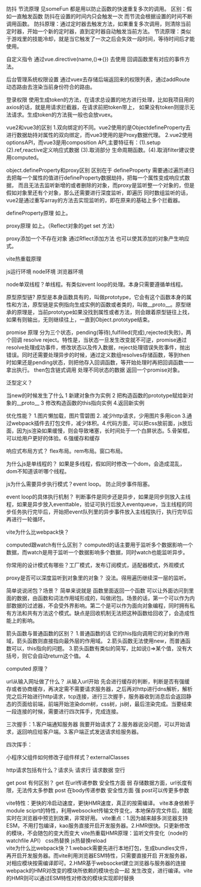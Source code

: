防抖 节流原理
见someFun
都是用以防止函数的快速重复多次的调用。
区别：假如一直触发函数 防抖在设置的时间内只会触发一次   而节流会根据设置的时间不断调用函数。
防抖原理：通过定时器去触发方法，如果重复多次调用，则清除当前定时器，开始一个新的定时器，直到定时器自动触发当前方法。
节流原理：类似于游戏里的技能冷却，就是当它触发了一次之后会失效一段时间，等待时间后才能使用。

自定义指令
通过vue.directive(name,()=>{}) 去使用 回调函数里有对应的事件方法。

后台管理系统权限设置
通过vuex去存储后端返回来的权限列表，通过addRoute动态路由去渲染当前身份符合的路由。

登录权限
使用生成token的方法，在请求总设置的地方进行处理，比如我项目用的axios的话，就是用请求拦截器，在请求前把token带上，
如果没有token则提示无法请求。生成token的方法我一般也会放vuex。

vue2和vue3的区别
1.双向绑定的不同。vue2使用的是ObjectdefineProperty去进行数据劫持对属性的双向绑定，而vue3使用的是Proxy数据代理。
2.vue2使用optionsAPI，而vue3是用composition API,主要特征有：(1).setup (2).ref,reactive定义响应式数据 (3).取消部分
生命周期函数。(4).取消filter建议使用computed。


object.defineProperty和proxy区别
区别在于 defineProperty 需要通过遍历递归去把每一个属性的值进行defineProperty数据劫持，把每一个属性变成响应式数据，
而且无法去监听新增的或者删除的对象，而proxy是监听整一个对象的，但是假如对象里还有个对象，那么还需要进行深度监听，即遍历
同时数组监听的话，vue2是通过重写array的方法去实现监听的，即在原来的基础上多个拦截器。

defineProperty原理
如上。

proxy原理 
如上。（Reflect对象的get set 方法）

proxy添加一个不存在对象
通过Rflect添加方法 也可以使其添加的对象产生响应式。

vite热重载原理


js运行环境
node环境  浏览器环境

node单双线程？单线程。有类似event loop的处理。本身只需要遵循单线程。

原型原型链?
原型是本身函数具有的，叫做prototype，它会有这个函数本身的属性和方法，原型链是实例指向生成实例的函数或者类的，叫做__proto__。原型继承的原理是，当前prototype如果没找到属性或者方法，则会跟着原型链往上找，如果有则输出，无则继续往上，一直到Object.prototype结束。


promise 原理
分为三个状态，pending(等待),fulfilled(完成),rejected(失败)，两个回调 resolve reject。特性是，当状态一旦发生改变就不可逆，promise通过resolve处理成功事件，修改状态以及传入数据，reject处理错误失败事件，抛出错误。同时还需要处理异步的时候，通过定义数组resolves存储函数，等到then时如果还是pending状态，则把他存入回调函数，等开始处理时再把回调函数一一拿出执行。
then包含链式调用 处理不同状态的数据 返回一个promise对象。

泛型定义？

当new的时候发生了什么
1 新建对象作为实例 2 把构造函数的prototype赋给新对象的__proto__ 3 修改构造函数的this指向实例  4.返回新实例

优化性能？
1.图片懒加载，图片雪碧图 2. 减少http请求，少用图片多用icon 3.通过webpack插件去打包文件，减少体积。4.代码方面，可以把css放前面，js放后面，因为js渲染如果缓慢，则会导致堵塞，长时间处于一个白屏状态。5.骨架框，可以给用户更好的体验。6.强缓存和缓存

响应式布局方式？
flex布局。rem布局。窗口布局。

为什么js是单线程的？
如果是多线程，假如同时修改一个dom，会造成混乱，dom不知道该听哪个线程。

js为什么需要异步执行模式？event loop。 防止同步事件阻塞。

event loop的具体执行机制？
判断事件是同步还是异步，如果是同步则放入主线程，如果是异步放入eventtable，验证可执行后放入eventqueue，当主线程的同步任务执行完毕后，开始把event队列里的异步事件放入主线程执行，执行完毕后再进行一轮循环。 

vite为什么比webpack快？

computed跟watch有什么区别？
computed的话主要用于监听多个数据影响一个数据，而watch是用于监听一个数据影响多个数据，同时watch也能监听异步。

你常用的设计模式有哪些？工厂模式，发布订阅模式，适配器模式，外观模式

proxy是否可以深度监听到对象里的对象？
没法。得用遍历继续深一层的监听。

简单说说闭包？场景？
简单来说就是 函数里面返回一个函数 可以让外面访问到里面的数据，由函数和词法作用域形成的，叫做闭包。场景的话，第一个可以作为内部数据的过滤器，不会受外界影响。第二个是可以作为面向对象编程，同时拥有私有方法和共有方法这个模式。缺点是回收机制无法把这种函数给回收了，会造成性能上的影响。

箭头函数与普通函数的区别？
1.普通函数的话 它的this指向调用它的对象的作用域，箭头函数则直接指向最外层的作用域。
2.箭头函数无法使用new，而普通函数可以，this指向的问题。
3.箭头函数有类似的简写，比如说()=>某个值，没有大括号，则它会自动return这个值。
4.

computed 原理？

url从输入网址做了什么？
从输入url开始 先会进行缓存的判断，判断是否有强缓存或者协商缓存，再决定需不需要请求服务器，之后再对http进行dns解析，解析完之后开始进行http请求，tcp连接，进行三次握手，服务器收到消息后会返回静态的页面给前端，前端开始渲染dom树，css树，js树，最后渲染完成。当要结束一段连接的时候，需要进行四次挥手，完成连接。

三次握手：1.客户端通知服务器 我要开始请求了  2.服务器说没问题，可以开始请求，返回响应给客户端。3.客户端正式发送请求给服务器。

四次挥手：

小程序父组件如何修改子组件样式？externalClasses

http请求包括有什么？请求头 请求行 请求数据 空行

get post 有何区别？
get 在url传递参数 安全性方面 弱  存储数据方面，url长度有限，无法传太多参数
post  在body传递参数 安全性方面 强 post可以传更多参数

vite特性：更快的冷启动速度，更快HMR速度，真正的按需编译。
vite本身依赖于module sciprt的特性，利用websocket传输文件变化，本地保存完文件后，就能实时在浏览器中预览到效果，非常好用。
vite重点：1.因为越来越多浏览器支持ESM，不用打包编译，kao服务直接开启开发服务器。2.HMR很快。只更新修改的模块，不会随包的变大而变大
vite热重载HMR原理：监听文件变化（node的watchfile API）  css热替换 js热替换reload  
vite为什么比webpack快？1.weback需要先进行本地打包，生成bundles文件，再开启开发服务器。而vite利用浏览器ESM特性，只需要直接开启
开发服务器，对相应模块按需编译即可。2.HMR基于websocket建立浏览器与服务器的连接webpack的HMR对改变的模块所依赖的模块也会一起
发生改变，进行编译。vite的HMR则可以通过ESM特性对修改的模块实现即时替换


